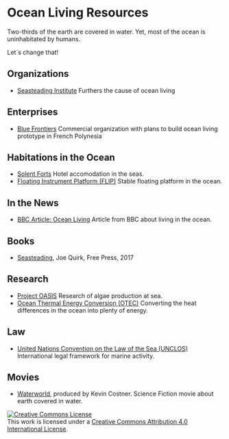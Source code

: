 # Ocean Living Resources

Two-thirds of the earth are covered in water. Yet, most of the ocean is uninhabitated by humans. 

Let´s change that!

## Organizations

* [Seasteading Institute](https://www.seasteading.org/) Furthers the cause of ocean living

## Enterprises

* [Blue Frontiers](https://www.blue-frontiers.com/en/) Commercial organization with plans to build ocean living prototype in French Polynesia

## Habitations in the Ocean

* [Solent Forts](https://solentforts.com/) Hotel accomodation in the seas.
* [Floating Instrument Platform (FLIP)](https://en.wikipedia.org/wiki/RP_FLIP) Stable floating platform in the ocean.

## In the News

* [BBC Article: Ocean Living](http://www.bbc.com/future/story/20131101-living-on-the-ocean) Article from BBC about living in the ocean.

## Books

* [Seasteading](https://itunes.apple.com/ca/book/seasteading/id1052932073?mt=11), Joe Quirk, Free Press, 2017

## Research

* [Project OASIS](https://www.seasteading.org/project-oasis/) Research of algae production at sea.
* [Ocean Thermal Energy Conversion (OTEC)](https://en.wikipedia.org/wiki/Ocean_thermal_energy_conversion) Converting the heat differences in the ocean into plenty of energy.

## Law

* [United Nations Convention on the Law of the Sea (UNCLOS)](https://www.iucn.org/theme/marine-and-polar/our-work/international-ocean-governance/unclos) International legal framework for marine activity.

## Movies

* [Waterworld](https://en.wikipedia.org/wiki/Waterworld), produced by Kevin Costner. Science Fiction movie about earth covered in water.


<a rel="license" href="http://creativecommons.org/licenses/by/4.0/"><img alt="Creative Commons License" style="border-width:0" src="https://i.creativecommons.org/l/by/4.0/88x31.png" /></a><br />This work is licensed under a <a rel="license" href="http://creativecommons.org/licenses/by/4.0/">Creative Commons Attribution 4.0 International License</a>.
